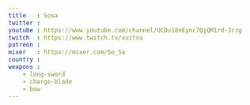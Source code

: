 ```yaml
---
title   : Sosa
twitter :
youtube : https://www.youtube.com/channel/UCDv10nEync7QjQM1rd-Jczg
twitch  : https://www.twitch.tv/xuitsu
patreon :
mixer   : https://mixer.com/So_Sa
country :
weapons :
    - long-sword
    - charge-blade
    - bow
---
```

